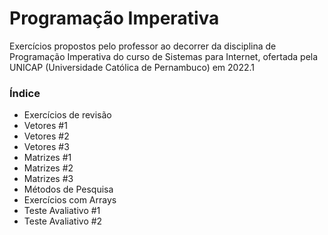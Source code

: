 # Programação Imperativa

Exercícios propostos pelo professor ao decorrer da disciplina de Programação Imperativa do curso de Sistemas para Internet, ofertada pela UNICAP (Universidade Católica de Pernambuco) em 2022.1

### Índice

- Exercícios de revisão
- Vetores #1
- Vetores #2
- Vetores #3
- Matrizes #1
- Matrizes #2
- Matrizes #3
- Métodos de Pesquisa
- Exercícios com Arrays
- Teste Avaliativo #1
- Teste Avaliativo #2